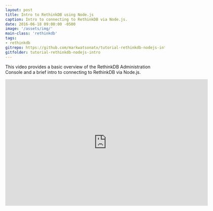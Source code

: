 ```yaml
---
layout: post
title: Intro to RethinkDB using Node.js
caption: Intro to connecting to RethinkDB via Node.js.
date: 2016-06-18 09:00:00 -0500
image: '/assets/img/'
main-class: 'rethinkdb'
tags:
- rethinkdb
gitrepo: https://github.com/markwatsonatx/tutorial-rethinkdb-nodejs-intro
gitfolder: tutorial-rethinkdb-nodejs-intro
---
```


This video provides a basic overview of the RethinkDB Administration Console and a brief intro to connecting to RethinkDB via Node.js.

<iframe width="640" height="400" src="https://www.youtube.com/embed/K4q9POtIs4g" frameborder="0" allowfullscreen></iframe>